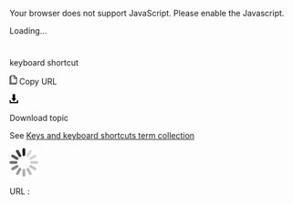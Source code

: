 Your browser does not support JavaScript. Please enable the Javascript.

Loading...

# 

keyboard shortcut

![Copy URL](keyboard-shortcut_files/Copy.png)
Copy URL

![Download](keyboard-shortcut_files/Download.png)

Download topic

See [Keys and keyboard shortcuts term collection](https://worldready.cloudapp.net/Styleguide/Read?id=2700&topicid=27401)

![In progress](keyboard-shortcut_files/activity-large.gif)

URL :
